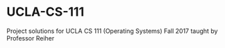 # UCLA-CS-111
Project solutions for UCLA CS 111 (Operating Systems) Fall 2017 taught by Professor Reiher
